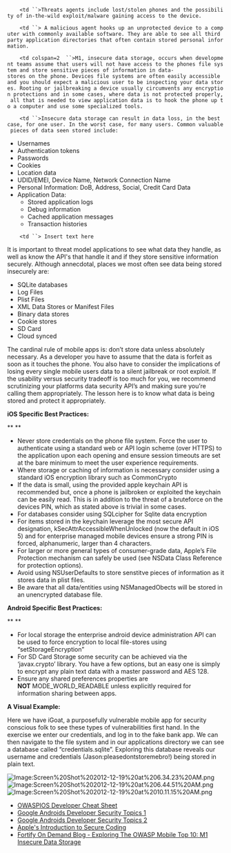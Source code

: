 `    <td ``>Threats agents include lost/stolen phones and the possibility of in-the-wild exploit/malware gaining access to the device. `

</td>

`    <td ``> A malicious agent hooks up an unprotected device to a computer with commonly available software. They are able to see all third party application directories that often contain stored personal information. `

</td>

`    <td colspan=2  ``>M1, insecure data storage, occurs when development teams assume that users will not have access to the phones file system and store sensitive pieces of information in data-stores on the phone. Devices file systems are often easily accessible and you should expect a malicious user to be inspecting your data stores. Rooting or jailbreaking a device usually circumvents any encryption protections and in some cases, where data is not protected properly, all that is needed to view application data is to hook the phone up to a computer and use some specialized tools. `

</td>

`    <td ``>Insecure data storage can result in data loss, in the best case, for one user. In the worst case, for many users. Common valuable pieces of data seen stored include: `

  - Usernames
  - Authentication tokens
  - Passwords
  - Cookies
  - Location data
  - UDID/EMEI, Device Name, Network Connection Name
  - Personal Information: DoB, Address, Social, Credit Card Data
  - Application Data:
      - Stored application logs
      - Debug information
      - Cached application messages
      - Transaction histories
        </td>

`    <td ``> Insert text here `

</td>

It is important to threat model applications to see what data they
handle, as well as know the API's that handle it and if they store
sensitive information securely. Although annecdotal, places we most
often see data being stored insecurely are:

  - SQLite databases
  - Log Files
  - Plist Files
  - XML Data Stores or Manifest Files
  - Binary data stores
  - Cookie stores
  - SD Card
  - Cloud synced

The cardinal rule of mobile apps is: don’t store data unless absolutely
necessary. As a developer you have to assume that the data is forfeit as
soon as it touches the phone. You also have to consider the implications
of losing every single mobile users data to a silent jailbreak or root
exploit. If the usability versus security tradeoff is too much for you,
we recommend scrutinizing your platforms data security API’s and making
sure you’re calling them appropriately. The lesson here is to know what
data is being stored and protect it appropriately.

**iOS Specific Best Practices:**

** **

  - Never store credentials on the phone file system. Force the user to
    authenticate using a standard web or API login scheme (over HTTPS)
    to the application upon each opening and ensure session timeouts are
    set at the bare minimum to meet the user experience requirements.
  - Where storage or caching of information is necessary consider using
    a standard iOS encryption library such as CommonCrypto
  - If the data is small, using the provided apple keychain API is
    recommended but, once a phone is jailbroken or exploited the
    keychain can be easily read. This is in addition to the threat of a
    bruteforce on the devices PIN, which as stated above is trivial in
    some cases.
  - For databases consider using SQLcipher for Sqlite data encryption
  - For items stored in the keychain leverage the most secure API
    designation, kSecAttrAccessibleWhenUnlocked (now the default in iOS
    5) and for enterprise managed mobile devices ensure a strong PIN is
    forced, alphanumeric, larger than 4 characters.
  - For larger or more general types of consumer-grade data, Apple’s
    File Protection mechanism can safely be used (see NSData Class
    Reference for protection options).
  - Avoid using NSUserDefaults to store senstitve pieces of information
    as it stores data in plist files.
  - Be aware that all data/entities using NSManagedObects will be stored
    in an unencrypted database file.

**Android Specific Best Practices:**

** **

  - For local storage the enterprise android device administration API
    can be used to force encryption to local file-stores using
    “setStorageEncryption”
  - For SD Card Storage some security can be achieved via the
    ‘javax.crypto’ library. You have a few options, but an easy one is
    simply to encrypt any plain text data with a master password and AES
    128.
  - Ensure any shared preferences properties are
    **NOT** MODE_WORLD_READABLE unless explicitly required for
    information sharing between apps.

**A Visual Example:**

Here we have iGoat, a purposefully vulnerable mobile app for security
conscious folk to see these types of vulnerabilities first hand. In the
exercise we enter our credentials, and log in to the fake bank app. We
can then navigate to the file system and in our applications directory
we can see a database called “credentials.sqlite”. Exploring this
database reveals our username and credentials
(Jason:pleasedontstoremebro\!) being stored in plain text.

![Image:Screen%20Shot%202012-12-19%20at%206.34.23%20AM.png](Screen%20Shot%202012-12-19%20at%206.34.23%20AM.png
"Image:Screen%20Shot%202012-12-19%20at%206.34.23%20AM.png")
![Image:Screen%20Shot%202012-12-19%20at%206.44.51%20AM.png](Screen%20Shot%202012-12-19%20at%206.44.51%20AM.png
"Image:Screen%20Shot%202012-12-19%20at%206.44.51%20AM.png")
![Image:Screen%20Shot%202012-12-19%20at%2010.11.15%20AM.png](Screen%20Shot%202012-12-19%20at%2010.11.15%20AM.png
"Image:Screen%20Shot%202012-12-19%20at%2010.11.15%20AM.png")

  - [OWASP](https://www.owasp.org/index.php/IOS_Developer_Cheat_Sheet)[IOS
    Developer Cheat
    Sheet](https://www.owasp.org/index.php/IOS_Developer_Cheat_Sheet)
  - [Google Androids Developer Security
    Topics 1](http://source.android.com/tech/security/)
  - [Google Androids Developer Security
    Topics 2](http://developer.android.com/guide/topics/security)
  - [Apple's Introduction to Secure
    Coding](https://developer.apple.com/library/mac/)
  - [Fortify On Demand Blog - Exploring The OWASP Mobile Top 10: M1
    Insecure Data
    Storage](http://h30499.www3.hp.com/t5/Application-Security-Fortify-on/Exploring-The-OWASP-Mobile-Top-10-M1-Insecure-Data-Storage/ba-p/5904609)